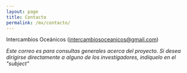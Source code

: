 ```yaml
---
layout: page
title: Contacto
permalink: /mx/contacto/
---
```

Intercambios Oceánicos (<intercambiosoceanicos@gmail.com>)

*Este correo es para consultas generales acerca del proyecto. Si desea dirigirse directamente a alguno de los investigadores, indíquelo en el "subject"*
